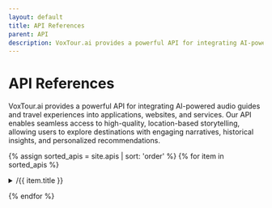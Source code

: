```yaml
---
layout: default
title: API References
parent: API
description: VoxTour.ai provides a powerful API for integrating AI-powered audio guides and travel experiences into applications, websites, and services. Our API enables seamless access to high-quality, location-based storytelling, allowing users to explore destinations with engaging narratives, historical insights, and personalized recommendations.
---
```


# API References

VoxTour.ai provides a powerful API for integrating AI-powered audio guides and travel experiences into applications, websites, and services. Our API enables seamless access to high-quality, location-based storytelling, allowing users to explore destinations with engaging narratives, historical insights, and personalized recommendations.

{% assign sorted_apis = site.apis | sort: 'order' %}
{% for item in sorted_apis %}

<details>
    <summary>/{{ item.title }}</summary>
    <div class="api-url-box">
        <div class="api-url">
            <span>POST</span> https://api.voxtour.ai/v1/{{ item.title }}
        </div>
        <div class="api-share">
            <a href="{{ item.url }}"><img alt="Share" src="/assets/images/share-icon-20x20.jpg"></a>
        </div>
    </div>
    {{item.content}}
</details>

{% endfor %}